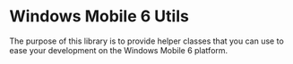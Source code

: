 Windows Mobile 6 Utils
=======

The purpose of this library is to provide helper classes that you can use to ease your development on the Windows Mobile 6 platform.
